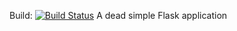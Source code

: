 Build: [![Build Status](https://travis-ci.org/sumanta23/dockertravis.svg)](https://travis-ci.org/sumanta23/dockertravis)
A dead simple Flask application
